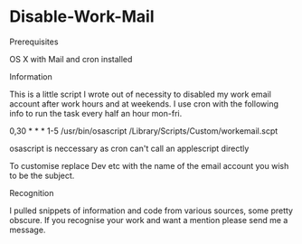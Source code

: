 Disable-Work-Mail
=================

Prerequisites

OS X with Mail and cron installed

Information

This is a little script I wrote out of necessity to disabled my work email account after work hours and at weekends.
I use cron with the following info to run the task every half an hour mon-fri.

0,30 * * * 1-5 /usr/bin/osascript /Library/Scripts/Custom/workemail.scpt

osascript is neccessary as cron can't call an applescript directly

To customise replace Dev etc with the name of the email account you wish to be the subject.

Recognition 

I pulled snippets of information and code from various sources, some pretty obscure. If you recognise your work and want a mention please send me a message.
